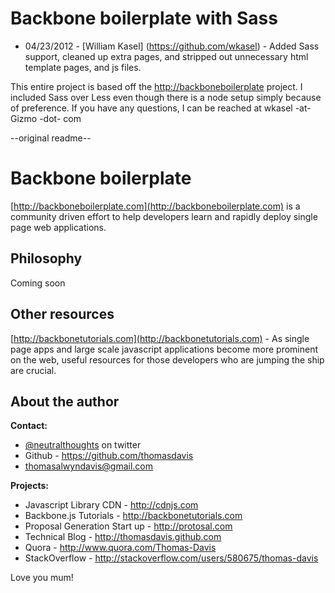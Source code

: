 # Backbone boilerplate with Sass
* 04/23/2012 - [William Kasel] (https://github.com/wkasel) - Added Sass support, cleaned up extra pages, and stripped out unnecessary html template pages, and js files.

This entire project is based off the [http://backboneboilerplate](http://backboneboilerplate) project. I included Sass over Less even though there is a node setup simply because of preference. If you have any questions, I can be reached at wkasel -at- Gizmo -dot- com

--original readme--

# Backbone boilerplate
[http://backboneboilerplate.com](http://backboneboilerplate.com) is a community driven effort to help developers learn and rapidly deploy single page web applications.

## Philosophy
Coming soon

## Other resources

[http://backbonetutorials.com](http://backbonetutorials.com) - As single page apps and large scale javascript applications become more prominent on the web, useful resources for those developers who are jumping the ship are crucial.

## About the author

**Contact:**

*   [@neutralthoughts](http://twitter.com/neutralthoughts) on twitter
*   Github - https://github.com/thomasdavis
*   thomasalwyndavis@gmail.com

**Projects:**

*   Javascript Library CDN - http://cdnjs.com
*   Backbone.js Tutorials - http://backbonetutorials.com
*   Proposal Generation Start up - http://protosal.com
*   Technical Blog - http://thomasdavis.github.com
*   Quora - http://www.quora.com/Thomas-Davis
*   StackOverflow - http://stackoverflow.com/users/580675/thomas-davis

Love you mum!
